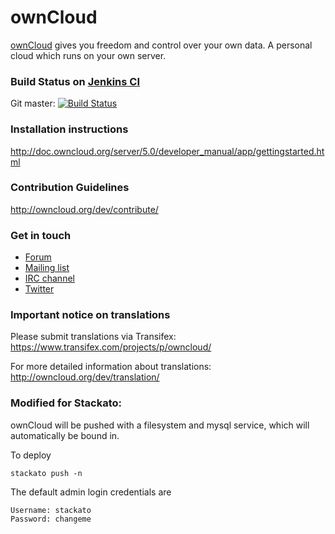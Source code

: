 # ownCloud

[ownCloud](http://ownCloud.org) gives you freedom and control over your own data.
A personal cloud which runs on your own server.

### Build Status on [Jenkins CI](https://ci.owncloud.org/)
Git master: [![Build Status](https://ci.owncloud.org/buildStatus/icon?job=ownCloud-Server%28master%29)](https://ci.owncloud.org/job/ownCloud-Server%28master%29/)

### Installation instructions
http://doc.owncloud.org/server/5.0/developer_manual/app/gettingstarted.html

### Contribution Guidelines
http://owncloud.org/dev/contribute/

### Get in touch
* [Forum](http://forum.owncloud.org)
* [Mailing list](https://mail.kde.org/mailman/listinfo/owncloud)
* [IRC channel](https://webchat.freenode.net/?channels=owncloud)
* [Twitter](https://twitter.com/ownClouders)

### Important notice on translations
Please submit translations via Transifex:
https://www.transifex.com/projects/p/owncloud/

For more detailed information about translations:
http://owncloud.org/dev/translation/

### Modified for Stackato:
ownCloud will be pushed with a filesystem and mysql service, which will
automatically be bound in.

To deploy

    stackato push -n

The default admin login credentials are

    Username: stackato
    Password: changeme
